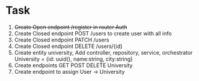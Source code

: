 # Task
1. ~~Create Open endpoint /register in router Auth~~
2. Create Closed endpoint POST /users to create user with all info
3. Create Closed endpoint PATCH /users 
4. Create Closed endpoint DELETE /users/{id}
5. Create entity university, Add controller, repository, service, orchestrator
University = {id: uuid(), name:string, city:string}
6. Create endpoints GET POST DELETE University
7. Create endpoint to assign User -> University

